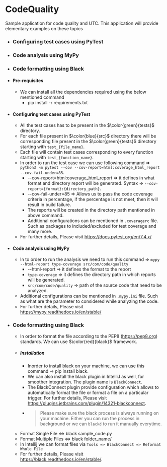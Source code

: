 # CodeQuality
Sample application for code quality and UTC. This application will provide elementary examples on these topics

* ### Configuring test cases using PyTest
* ### Code analysis using MyPy
* ### Code formatting using Black 

* #### Pre-requisites 
  * We can install all the dependencies required using the below mentioned command
    * pip install -r requirements.txt

* #### Configuring test cases using PyTest
  * All the test cases has to be present in the $\color{green}{tests}$ directory.
  * For each file present in $\color{blue}{src}$ directory there will be corresponding file present in the $\color{green}{tests}$ directory starting with `test_{file_name}`.
  * Each file will contain test cases corresponding to every function starting with `test_{function_name}`.
  * In order to run the test case we can use following command => `python3 -m pytest --cov --cov-report=html:coverage_html_report --cov-fail-under=85`.
    * --cov-report=html:coverage_html_report => it defines in what format and directory report will be generated. Syntax => `--cov-report={format}:{directory_path}`.
    * --cov-fail-under=85 => Allows us to pass the code coverage criteria in percentage, if the percentage is not meet, then it will result in build failure.
    * The reports will be created in the directory path mentioned in above command.
    * Additional configurations can be mentioned in `.coveragerc` file. Such as packages to included/excluded for test coverage and many more.
  * For further details, Please visit https://docs.pytest.org/en/7.4.x/
* #### Code analysis using MyPy
  * In to order to run the analysis we need to run this command => `mypy --html-report type-coverage src/com/code/quality`
    * --html-report => it defines the format to the report 
    * `type-coverage` => it defines the directory path in which reports will be generated.
    * `src/com/code/quality` => path of the source code that need to be analyzed.
  * Additional configurations can be mentioned in `.mypy.ini` file. Such as what are the parameter to considered while analyzing the code.
  * For further details, Please visit https://mypy.readthedocs.io/en/stable/
* ### Code formatting using Black 
  * In order to format the file according to the PEP8 (https://pep8.org) standards. We can use $\color{red}{black}$ framework.
  * ##### Installation
    * Inorder to install black on your machine, we can use this command => pip install black.
    * We can also install the black plugin in IntelliJ as well, for smoother integration. The plugin name is `BlackConnect`.
    * The BlackConnect plugin provide configuration which allows to automatically format the file or format a file on a particular trigger. For further details, Please visit https://plugins.jetbrains.com/plugin/14321-blackconnect.
    * > Please make sure the black process is always running on your machine. Either you can run the process in background or we can `blackd` to run it manually everytime.
  * Format Single File <=> black sample_code.py
  * Format Multiple Files <=> black folder_name/
  * In Intellij we can format files via `Tools => BlackConnect => Reformat Whole File`
  * For further details, Please visit https://black.readthedocs.io/en/stable/.

